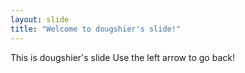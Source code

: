 ```yaml
---
layout: slide
title: "Welcome to dougshier's slide!"
---
```


This is dougshier's slide
Use the left arrow to go back!
